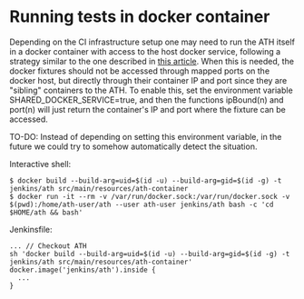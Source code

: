 # Running tests in docker container

Depending on the CI infrastructure setup one may need to run the ATH itself in a docker container with access to the host docker service, following a strategy similar to the one described in [this article](http://jpetazzo.github.io/2015/09/03/do-not-use-docker-in-docker-for-ci/). When this is needed, the docker fixtures should not be accessed through mapped ports on the docker host, but directly through their container IP and port since they are "sibling" containers to the ATH. To enable this, set the environment variable SHARED_DOCKER_SERVICE=true, and then the functions ipBound(n) and port(n) will just return the container's IP and port where the fixture can be accessed.

TO-DO: Instead of depending on setting this environment variable, in the future we could try to somehow automatically detect the situation.

Interactive shell:

    $ docker build --build-arg=uid=$(id -u) --build-arg=gid=$(id -g) -t jenkins/ath src/main/resources/ath-container
    $ docker run -it --rm -v /var/run/docker.sock:/var/run/docker.sock -v $(pwd):/home/ath-user/ath --user ath-user jenkins/ath bash -c 'cd $HOME/ath && bash'

Jenkinsfile:

    ... // Checkout ATH
    sh 'docker build --build-arg=uid=$(id -u) --build-arg=gid=$(id -g) -t jenkins/ath src/main/resources/ath-container'
    docker.image('jenkins/ath').inside {
      ...
    }
